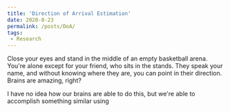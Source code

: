 ```yaml
---
title: 'Direction of Arrival Estimation'
date: 2020-8-23
permalink: /posts/DoA/
tags:
 - Research
---
```


Close your eyes and stand in the middle of an empty basketball arena. You're alone except for your friend, who sits in the stands. They speak your name, and without knowing where they are, you can point in their direction. Brains are amazing, right? 

I have no idea how our brains are able to do this, but we're able to accomplish something similar using 
